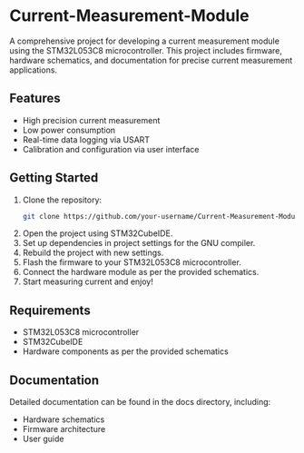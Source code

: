 # Current-Measurement-Module

A comprehensive project for developing a current measurement module using the STM32L053C8 microcontroller. This project includes firmware, hardware schematics, and documentation for precise current measurement applications.

## Features
  - High precision current measurement
  - Low power consumption
  - Real-time data logging via USART
  - Calibration and configuration via user interface

## Getting Started

1. Clone the repository:
   ```sh
   git clone https://github.com/your-username/Current-Measurement-Module.git

2. Open the project using STM32CubeIDE.
3. Set up dependencies in project settings for the GNU compiler.
4. Rebuild the project with new settings.
5. Flash the firmware to your STM32L053C8 microcontroller.
6. Connect the hardware module as per the provided schematics.
7. Start measuring current and enjoy!

## Requirements
  - STM32L053C8 microcontroller
  - STM32CubeIDE
  - Hardware components as per the provided schematics

## Documentation
Detailed documentation can be found in the docs directory, including:

  - Hardware schematics
  - Firmware architecture
  - User guide
